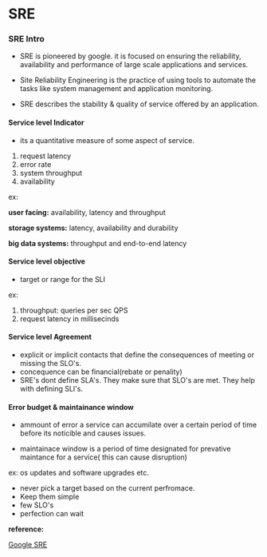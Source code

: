 # SRE

### SRE Intro


- SRE is pioneered by google. it is focused on ensuring the reliability, availability and performance of large scale applications and services.

- Site Reliability Engineering is the practice of using tools to automate the tasks like system management and application monitoring.

- SRE describes the stability & quality of service offered by an application.


#### Service level Indicator

- its a quantitative measure of some aspect of service.

1. request latency
2. error rate
3. system throughput
4. availability

ex:

**user facing:** availability, latency and throughput

**storage systems:** latency, availability and durability

**big data systems:** throughput and end-to-end latency


#### Service level objective

- target or range for the SLI

ex:

1. throughput: queries per sec QPS
2. request latency in millisecinds


#### Service level Agreement


- explicit or implicit contacts that define the consequences of meeting or missing the SLO's.
- concequence can be financial(rebate or penality)
- SRE's dont define SLA's. They make sure that SLO's are met. They help with defining SLI's.


#### Error budget & maintainance window

- ammount of error a service can accumilate over a certain period of time before its noticible and causes issues.

- maintainace window is a period of time designated for prevative maintance for a service( this can cause disruption)

ex: os updates and software upgrades etc.



- never pick a target based on the current perfromace.
- Keep them simple
- few SLO's
- perfection can wait


**reference:**

[Google SRE](https://sre.google/sre-book/table-of-contents/)